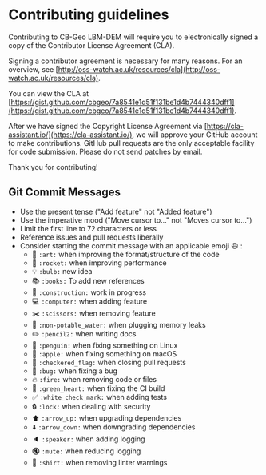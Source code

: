 # Contributing guidelines

Contributing to CB-Geo LBM-DEM will require you to electronically signed a copy of the Contributor License Agreement (CLA). 

Signing a contributor agreement is necessary for many reasons. For an overview, see [http://oss-watch.ac.uk/resources/cla](http://oss-watch.ac.uk/resources/cla). 

You can view the CLA at [https://gist.github.com/cbgeo/7a8541e1d51f131be1d4b7444340dff1](https://gist.github.com/cbgeo/7a8541e1d51f131be1d4b7444340dff1). 

After we have signed the Copyright License Agreement via [https://cla-assistant.io/](https://cla-assistant.io/), we will approve your GitHub account to make contributions. GitHub pull requests are the only acceptable facility for code submission. Please do not send patches by email. 

Thank you for contributing!

## Git Commit Messages

* Use the present tense ("Add feature" not "Added feature")
* Use the imperative mood ("Move cursor to..." not "Moves cursor to...")
* Limit the first line to 72 characters or less
* Reference issues and pull requests liberally
* Consider starting the commit message with an applicable emoji :smiley: :
    * :art: `:art:` when improving the format/structure of the code
    * :rocket: `:rocket:` when improving performance
    * :bulb: `:bulb:` new idea
    * :books: `:books:` To add new references
    * :construction: `:construction:` work in progress
    * :computer: `:computer:` when adding feature
    * :scissors: `:scissors:` when removing feature
    * :non-potable_water: `:non-potable_water:` when plugging memory leaks
    * :pencil2: `:pencil2:` when writing docs
    * :penguin: `:penguin:` when fixing something on Linux
    * :apple: `:apple:` when fixing something on macOS
    * :checkered_flag: `:checkered_flag:` when closing pull requests
    * :bug: `:bug:` when fixing a bug
    * :fire: `:fire:` when removing code or files
    * :green_heart: `:green_heart:` when fixing the CI build
    * :white_check_mark: `:white_check_mark:` when adding tests
    * :lock: `:lock:` when dealing with security
    * :arrow_up: `:arrow_up:` when upgrading dependencies
    * :arrow_down: `:arrow_down:` when downgrading dependencies
    * :speaker: `:speaker:` when adding logging
    * :mute: `:mute:` when reducing logging
    * :shirt: `:shirt:` when removing linter warnings


